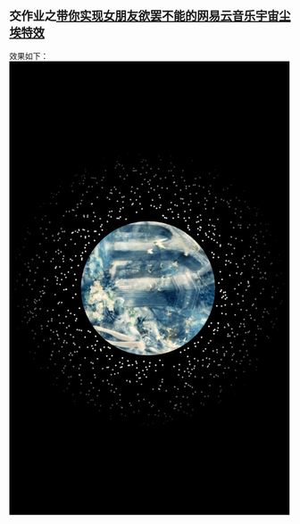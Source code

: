 ## 交作业之[带你实现女朋友欲罢不能的网易云音乐宇宙尘埃特效](https://juejin.im/post/6871049441546567688)

效果如下：![效果图](./img/dimples.gif)